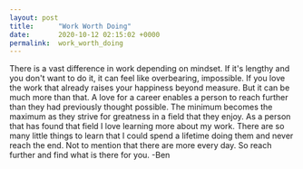 ```yaml
---
layout: post
title:      "Work Worth Doing"
date:       2020-10-12 02:15:02 +0000
permalink:  work_worth_doing
---
```



There is a vast difference in work depending on mindset. If it's lengthy and you don't want to do it, it can feel like overbearing, impossible. If you love the work that already raises your happiness beyond measure. But it can be much more than that. A love for a career enables a person to reach further than they had previously thought possible. The minimum becomes the maximum as they strive for greatness in a field that they enjoy. As a person that has found that field I love learning more about my work. There are so many little things to learn that I could spend a lifetime doing them and never reach the end. Not to mention that there are more every day. So reach further and find what is there for you.
-Ben
